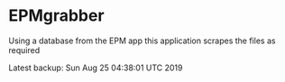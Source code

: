 # EPMgrabber
Using a database from the EPM app this application scrapes the files as required


Latest backup: Sun Aug 25 04:38:01 UTC 2019
